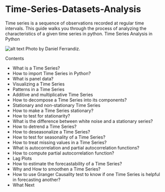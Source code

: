 # Time-Series-Datasets-Analysis

Time series is a sequence of observations recorded at regular time intervals. This guide walks you through the process of analyzing the characteristics of a given time series in python.   Time Series Analysis in Python 

![alt text](https://images.unsplash.com/photo-1548198073-328401ddd50a?ixlib=rb-1.2.1&ixid=MnwxMjA3fDB8MHxwcm9maWxlLXBhZ2V8MXx8fGVufDB8fHx8&w=1000&q=80)
Photo by Daniel Ferrandiz.


Contents
- What is a Time Series?
- How to import Time Series in Python?
- What is panel data?
- Visualizing a Time Series
- Patterns in a Time Series
- Additive and multiplicative Time Series
- How to decompose a Time Series into its components?
- Stationary and non-stationary Time Series
- How to make a Time Series stationary?
- How to test for stationarity?
- What is the difference between white noise and a stationary series?
- How to detrend a Time Series?
- How to deseasonalize a Time Series?
- How to test for seasonality of a Time Series?
- How to treat missing values in a Time Series?
- What is autocorrelation and partial autocorrelation functions?
- How to compute partial autocorrelation function?
- Lag Plots
- How to estimate the forecastability of a Time Series?
- Why and How to smoothen a Time Series?
- How to use Granger Causality test to know if one Time Series is helpful in forecasting another?
- What Next
